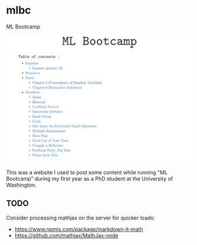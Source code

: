 # mlbc

ML Bootcamp

![Screenshot of the website.](mlbc-screen.png)

This was a website I used to post some content while running "ML Bootcamp" during my
first year as a PhD student at the University of Washington.

## TODO

Consider processing mathjax on the server for quicker loads:
-	https://www.npmjs.com/package/markdown-it-math
-	https://github.com/mathjax/MathJax-node
